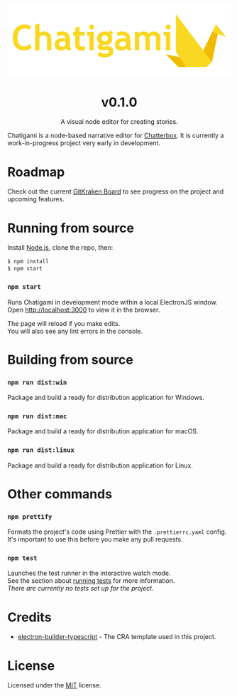 <p align="center"><img src="./docs/assets/Chatigami.png" /></p>

<h1 align="center">v0.1.0</h1>
<p align="center">A visual node editor for creating stories.</p>

Chatigami is a node-based narrative editor for [Chatterbox](https://github.com/JujuAdams/Chatterbox). It is currently a work-in-progress project very early in development.

# Roadmap
Check out the current [GitKraken Board](https://app.gitkraken.com/glo/board/YQ_XjOhCCwARouFS) to see progress on the project and upcoming features.

# Running from source
Install [Node.js](https://nodejs.org/en/), clone the repo, then:
```console
$ npm install
$ npm start
```
### `npm start`

Runs Chatigami in development mode within a local ElectronJS window.\
Open [http://localhost:3000](http://localhost:3000) to view it in the browser.

The page will reload if you make edits.\
You will also see any lint errors in the console.

# Building from source

### `npm run dist:win`

Package and build a ready for distribution application for Windows.

### `npm run dist:mac`

Package and build a ready for distribution application for macOS.

### `npm run dist:linux`

Package and build a ready for distribution application for Linux.

# Other commands

### `npm prettify`

Formats the project's code using Prettier with the `.prettierrc.yaml` config.\
It's important to use this before you make any pull requests.

### `npm test`

Launches the test runner in the interactive watch mode.\
See the section about [running tests](https://facebook.github.io/create-react-app/docs/running-tests) for more information.\
_There are currently no tests set up for the project._

# Credits

* [electron-builder-typescript](https://www.npmjs.com/package/cra-template-electron-builder-typescript) - The CRA template used in this project.

# License

Licensed under the [MIT](./LICENSE.md) license.